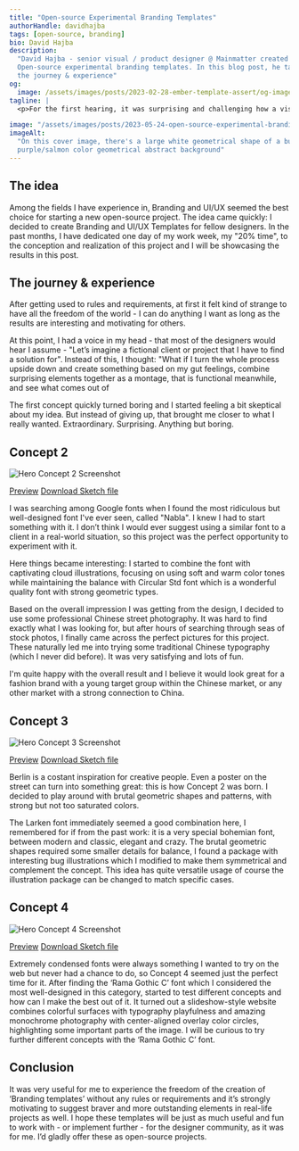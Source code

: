 ```yaml
---
title: "Open-source Experimental Branding Templates"
authorHandle: davidhajba
tags: [open-source, branding]
bio: David Hajba
description:
  "David Hajba - senior visual / product designer @ Mainmatter created
  Open-source experimental branding templates. In this blog post, he talks about
  the journey & experience"
og:
  image: /assets/images/posts/2023-02-28-ember-template-assert/og-image.jpg
tagline: |
  <p>For the first hearing, it was surprising and challenging how a visual designer can start open-source projects. As an applied art service provider/ex freelancer, everything started with a client or project requirements and the number of projects that I did for myself just for fun was significantly shrinking, especially as a beginner father. At Mainmatter everyone spends 20% of their time as an active member of the open-source community, so I had to find a solution.</p>

image: "/assets/images/posts/2023-05-24-open-source-experimental-branding-templates/header-illustration.jpg"
imageAlt:
  "On this cover image, there's a large white geometrical shape of a bug on a
  purple/salmon color geometrical abstract background"
---
```


## The idea

Among the fields I have experience in, Branding and UI/UX seemed the best choice for starting a new open-source project. 
The idea came quickly: I decided to create Branding and UI/UX Templates for fellow designers. In the past months, I have dedicated one day of my work week, my "20% time", to the conception and realization of this project and I will be showcasing the results in this post.

## The journey & experience

After getting used to rules and requirements, at first it felt kind of
strange to have all the freedom of the world - I can do anything I want as long as
the results are interesting and motivating for others.

At this point, I had a voice in my head - that most of the designers would hear
I assume - "Let’s imagine a fictional client or project that I have to find a
solution for". Instead of this, I thought: "What if I turn the whole process upside
down and create something based on my gut feelings, combine surprising elements
together as a montage, that is functional meanwhile, and see what comes out of

The first concept quickly turned boring and I started feeling a bit
skeptical about my idea. But instead of giving up, that brought me closer to what I really wanted.
Extraordinary. Surprising. Anything but boring.

## Concept 2

![Hero Concept 2 Screenshot](/assets/images/posts/2023-05-24-open-source-experimental-branding-templates/concept_2.jpg)

[Preview](https://scene.zeplin.io/project/6455081b1dc67b3c0c397b0e/screen/646f712c6f352921c02462e6)
[Download Sketch file](https://drive.google.com/drive/folders/1Ns0HDHztA8Ki6v8kp8L9NoxP69fI7D-c)

I was searching among Google fonts when I found the most ridiculous but
well-designed font I've ever seen, called "Nabla". I knew I had to
start something with it.
I don’t think I would ever suggest using a similar font to a client in a real-world
situation, so this project was the perfect opportunity to experiment with it.

Here things became interesting: I started to combine the font with
captivating cloud illustrations, focusing on using soft and warm color tones while maintaining the
balance with Circular Std font which is a wonderful quality font with strong
geometric types.

Based on the overall impression I was getting from the design, I decided to use some professional Chinese
street photography. It was hard to find exactly what I was looking for, but after hours of searching through seas of stock photos, I finally came across the perfect pictures for this project.
These naturally led me into
trying some traditional Chinese typography (which I never did before). It was very
satisfying and lots of fun. 

I'm quite happy with the overall result and I believe it would look great
for a fashion brand with a young target group within the Chinese market, or any
other market with a strong connection to China.

## Concept 3

![Hero Concept 3 Screenshot](/assets/images/posts/2023-05-24-open-source-experimental-branding-templates/concept_3.jpg)

[Preview](https://scene.zeplin.io/project/6455081b1dc67b3c0c397b0e/screen/64709e41b998e22206a0ad16)
[Download Sketch file](https://drive.google.com/drive/folders/1Ns0HDHztA8Ki6v8kp8L9NoxP69fI7D-c)

Berlin is a costant inspiration for creative people. Even a poster on the street
can turn into something great: this is how Concept 2 was born. 
I
decided to play around with brutal geometric shapes and patterns, with strong
but not too saturated colors.

​The Larken font immediately seemed a good combination here, I remembered for if
from the past work: it is a very special bohemian font, between modern and classic,
elegant and crazy. 
The brutal geometric shapes required
some smaller details for balance, I found a package with interesting bug
illustrations which I modified to make them symmetrical and complement
the concept. This idea has quite versatile usage of course the illustration
package can be changed to match specific cases.

## Concept 4

![Hero Concept 4 Screenshot](/assets/images/posts/2023-05-24-open-source-experimental-branding-templates/concept_4.jpg)

[Preview](https://scene.zeplin.io/project/6455081b1dc67b3c0c397b0e/screen/64709e5e678ed3223e6f312a)
[Download Sketch file](https://drive.google.com/drive/folders/1Ns0HDHztA8Ki6v8kp8L9NoxP69fI7D-c)

Extremely condensed fonts were always something I wanted to try on the web but
never had a chance to do, so Concept 4 seemed just the perfect time for it.
After finding the ‘Rama Gothic C’ font which I considered the most well-designed
in this category, started to test different concepts and how can I make the best
out of it. It turned out a slideshow-style website combines colorful surfaces
with typography playfulness and amazing monochrome photography with
center-aligned overlay color circles, highlighting some important parts of the
image. I will be curious to try further different concepts with the ‘Rama Gothic
C’ font.

## Conclusion

It was very useful for me to experience the freedom of the creation of ‘Branding
templates’ without any rules or requirements and it’s strongly motivating to
suggest braver and more outstanding elements in real-life projects as well. I
hope these templates will be just as much useful and fun to work with - or
implement further - for the designer community, as it was for me. I’d gladly
offer these as open-source projects.
